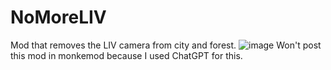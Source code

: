 # NoMoreLIV
Mod that removes the LIV camera from city and forest.
![image](https://raw.githubusercontent.com/defaultuser0-nerd/NoMoreLIV/refs/heads/main/Screenshot%202024-12-14%20083520.png)
Won't post this mod in monkemod because I used ChatGPT for this.
